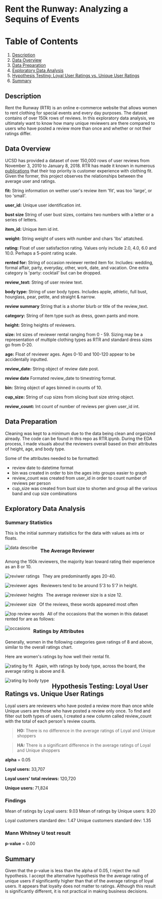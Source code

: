 # Rent the Runway: Analyzing a Sequins of Events
# Table of Contents
1. [Description](#description)
2. [Data Overview](#DataOverview)
3. [Data Preparation](#DataPreparation)
4. [Exploratory Data Analysis](#ExploratoryDataAnalysis)
5. [Hypothesis Testing: Loyal User Ratings vs. Unique User Ratings](#HypothesisTesting)
6. [Summary](#Summary)



## Description <a name="description"></a>
Rent the Runway (RTR) is an online e-commerce website that allows women to rent clothing for special events and every day purposes. The dataset contains of over 150k rows of reviews. In this exploratory data analysis, we ultimately want to know how many unique reviewers are there compared to users who have posted a review more than once and whether or not their ratings differ.

## Data Overview <a name="DataOverview"></a>
UCSD has provided a dataset of over 150,000 rows of user reviews from November 3, 2010 to January 8, 2018. RTR has made it known in numerous [publications](https://digital.hbs.edu/platform-rctom/submission/rent-the-runway-wants-to-predict-your-fashion-choices-and-give-you-a-virtual-closet-will-you-let-them/) that their top priority is customer experience with clothing fit.
Given the former, this project observes the relationships between the average user and ratings.

**fit:** String information on wether user's review item 'fit', was too 'large', or too 'small'.

**user_id:** Unique user identification int.

**bust size** String of user bust sizes, contains two numbers with a letter or a series of letters.

**item_id:** Unique item id int.

**weight:** String weight of users with number and chars 'lbs' attatched.

**rating:** Float of user satisfaction rating. Values only include 2.0, 4.0, 6.0 and 10.0. Perhaps a 5-point rating scale.

**rented for:** String of occasion reviewer rented item for. Includes: wedding, formal affair, party, everyday, other, work, date, and vacation. One extra category is 'party: cocktail' but can be dropped.

**review_text:** String of user review text.

**body type:** String of user body types. Includes apple, athletic, full bust, hourglass, pear, petite, and straight & narrow.

**review summary** String that is a shorter blurb or title of the review_text.

**category:** String of item type such as dress, gown pants and more.

**height:** String heights of reviewers.

**size:** Int sizes of reviewer rental ranging from 0 - 59. Sizing may be a representation of multiple clothing types as RTR and standard dress sizes go from 0-20.

**age:** Float of reviewer ages. Ages 0-10 and 100-120 appear to be accidentally inputted.

**review_date:** String object of review date post.

**review date** Formated review_date to timestring format.

**bin:** String object of ages binned in counts of 10.

**cup_size:** String of cup sizes from slicing bust size string object.

**review_count:** Int count of number of reviews per given user_id int.

## Data Preparation <a name="DataPreparation"></a>
Cleaning was kept to a minimum due to the data being clean and organized already. The code can be found in this repo as RTR.ipynb. During the EDA process, I made visuals about the reviewers overall based on their attributes of height, age, and body type.

Some of the attributes needed to be formatted:
* review date to datetime format
* bin was created in order to bin the ages into groups easier to graph
* review_count was created from user_id in order to count number of reviews per person
* cup_size was created from bust size to shorten and group all the various band and cup size combinations


## Exploratory Data Analysis <a name="ExploratoryDataAnalysis"></a>

### Summary Statistics

This is the initial summary statisitics for the data with values as ints or floats.

<img src="dfdescribe.png"
     alt="data describe"
     style="float: left; margin-right: 10px;" />

### The Average Reviewer

Among the 150k reviewers, the majority lean toward rating their experience as an 8 or 10.

<img src="RatingsOverall.png"
     alt="reviwer ratings"
     style="float: left; margin-right: 10px;" />
     
They are predominantly ages 20-40.

<img src="ReviewerAges.png"
     alt="reviewer ages"
     style="float: left; margin-right: 10px;" />

Reviewers tend to be around 5'3 to 5'7 in height.

<img src="ReviewerHeights.png"
     alt="reviewer heights"
     style="float: left; margin-right: 10px;" />

The average reviewer size is a size 12.

<img src="ReviewerSizes.png"
     alt="reviewer size"
     style="float: left; margin-right: 10px;" />
     
 
Of the reviews, these words appeared most often

<img src="ReviewsWordCloud.png"
     alt="top review words"
     style="float: left; margin-right: 10px;" />
     
All of the occasions that the women in this dataset rented for are as follows:

<img src="occasions.png"
     alt="occasions"
     style="float: left; margin-right: 10px;" />

### Ratings by Attributes
Generally, women in the following categories gave ratings of 8 and above, similar to the overall ratings chart.

Here are women's ratings by how well their rental fit.

<img src="Fit-Rating.png"
     alt="rating by fit"
     style="float: left; margin-right: 10px;" />
     
Again, with ratings by body type, across the board, the average rating is above and 8.

<img src="BodyType-Rating.png"
     alt="rating by body type"
     style="float: left; margin-right: 10px;" />
     

## Hypothesis Testing: Loyal User Ratings vs. Unique User Ratings <a name="HypothesisTesting"></a>

Loyal users are reviewers who have posted a review more than once while Unique users are those who have posted a review only once. To find and filter out both types of users, I created a new column called review_count with the total of each person's review counts. 

> **H0:** There is no difference in the average ratings of Loyal and Unique shoppers

> **HA:** There is a significant difference in the average ratings of Loyal and Unique shoppers

**alpha** = 0.05

**Loyal users:** 33,707

**Loyal users' total reviews:** 120,720 


**Unique users:** 71,824

### Findings

Mean of ratings by Loyal users: 9.03
Mean of ratings by Unique users: 9.20

Loyal customers standard dev: 1.47
Unique customers standard dev: 1.35

### Mann Whitney U test result

**p-value** = 0.00

## Summary <a name="Summary"></a>

Given that the p-value is less than the alpha of 0.05, I reject the null hypothesis. I accept the alternative hypothesis the the average rating of unique users if significantly higher than that of the average ratings of loyal users. It appears that loyalty does not matter to ratings. Although this result is significantly different, it is not practical in making business decisions.
